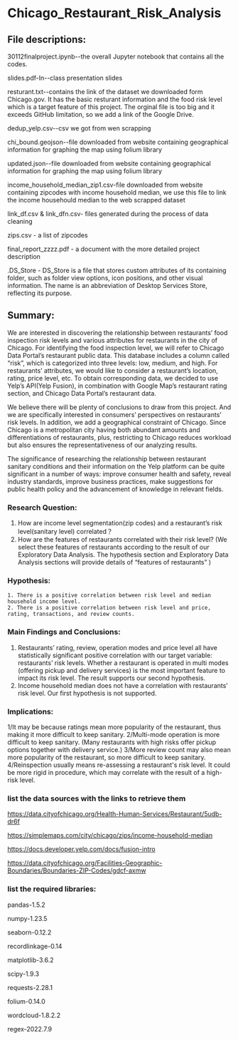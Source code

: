 # Chicago_Restaurant_Risk_Analysis

## File descriptions:

30112finalproject.ipynb--the overall Jupyter notebook that contains all the codes.

slides.pdf-In--class presentation slides

resturant.txt--contains the link of the dataset we downloaded form Chicago.gov. It has the basic resturant information and the food risk level which is a target feature of this project. The orginal file is too big and it exceeds GitHub limitation, so we add a link of the Google Drive.

dedup_yelp.csv--csv we got from wen scrapping

chi_bound.geojson--file downloaded from website containing geographical information for graphing the map using folium library

updated.json--file downloaded from website containing geographical information for graphing the map using folium library

income_household_median_zip1.csv-file downloaded from website containing zipcodes with income household median, we use this file to link the income househould median to the web scrapped dataset

link_df.csv & link_dfn.csv- files generated during the process of data cleaning

zips.csv - a list of zipcodes

final_report_zzzz.pdf - a document with the more detailed project description

.DS_Store - DS_Store is a file that stores custom attributes of its containing folder, such as folder view options, icon positions, and other visual information. The name is an abbreviation of Desktop Services Store, reflecting its purpose.


## Summary:
We are interested in discovering the relationship between restaurants’ food inspection risk levels and various attributes for restaurants in the city of Chicago.
For identifying the food inspection level, we will refer to Chicago Data Portal’s restaurant public data. This database includes a column called “risk”, which is categorized into three levels: low, medium, and high.
For restaurants’ attributes, we would like to consider a restaurant’s location, rating, price level, etc. To obtain corresponding data, we decided to use Yelp’s API(Yelp Fusion), in combination with Google Map’s restaurant rating section, and Chicago Data Portal’s restaurant data.

We believe there will be plenty of conclusions to draw from this project. And we are specifically interested in consumers’ perspectives on restaurants’ risk levels. In addition, we add a geographical constraint of Chicago. Since Chicago is a metropolitan city having both abundant amounts and differentiations of restaurants, plus, restricting to Chicago reduces workload but also ensures the representativeness of our analyzing results.

The significance of researching the relationship between restaurant sanitary conditions and their information on the Yelp platform can be quite significant in a number of ways: improve consumer health and safety, reveal industry standards, improve business practices, make suggestions for public health policy and the advancement of knowledge in relevant fields.


### Research Question:
1. How are  income level segmentation(zip codes) and a restaurant’s risk level(sanitary level) correlated？
2. How are the features of restaurants correlated with their risk level?
(We select these features of restaurants according to the result of our Exploratory Data Analysis. The hypothesis section and Exploratory Data Analysis sections will provide details of “features of restaurants” )

### Hypothesis:
	1. There is a positive correlation between risk level and median household income level.
	2. There is a positive correlation between risk level and price, rating, transactions, and review counts. 

### Main Findings and Conclusions:
1. Restaurants’ rating, review, operation modes and price level all have statistically significant positive correlation with our target variable: restaurants’ risk levels. Whether a restaurant is operated in multi modes (offering pickup and delivery services) is the most important feature to impact its risk level. The result supports our second hypothesis. 
2. Income household median does not have a correlation with restaurants’ risk level. Our first hypothesis is not supported. 

### Implications:
1/It may be because ratings mean more popularity of the restaurant, thus making it more difficult to keep sanitary.
2/Multi-mode operation is more difficult to keep sanitary. (Many restaurants with high risks offer pickup options together with delivery service.)
3/More review count may also mean more popularity of the restaurant, so more difficult to keep sanitary.
4/Reinspection usually means re-assessing a restaurant's risk level. It could be more rigid in procedure, which may correlate with the result of a high-risk level.


### list the data sources with the links to retrieve them
https://data.cityofchicago.org/Health-Human-Services/Restaurant/5udb-dr6f

https://simplemaps.com/city/chicago/zips/income-household-median

https://docs.developer.yelp.com/docs/fusion-intro

https://data.cityofchicago.org/Facilities-Geographic-Boundaries/Boundaries-ZIP-Codes/gdcf-axmw
### list the required libraries:
pandas-1.5.2

numpy-1.23.5

seaborn-0.12.2

recordlinkage-0.14

matplotlib-3.6.2

scipy-1.9.3

requests-2.28.1

folium-0.14.0

wordcloud-1.8.2.2

regex-2022.7.9
